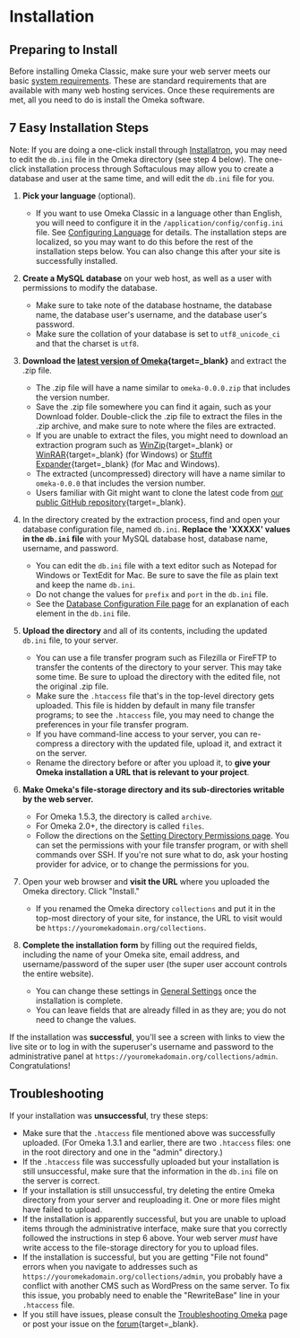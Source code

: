 # Installation

## Preparing to Install
Before installing Omeka Classic, make sure your web server meets our basic [system requirements](System_Requirements.md). These are standard requirements that are available with many web hosting services. Once these requirements are met, all you need to do is install the Omeka software.

7 Easy Installation Steps
-----------

Note: If you are doing a one-click install through [Installatron](../GettingStarted/Hosting_Suggestions.md), you may need to edit the `db.ini` file in the Omeka directory (see step 4 below). The one-click installation process through Softaculous may allow you to create a database and user at the same time, and will edit the `db.ini` file for you.

1. **Pick your language** (optional).
	- If you want to use Omeka Classic in a language other than English, you will need to configure it in the `/application/config/config.ini` file. See [Configuring Language](Configuring_Language.md) for details. The installation steps are localized, so you may want to do this before the rest of the installation steps below. You can also change this after your site is successfully installed.

1. **Create a MySQL database** on your web host, as well as a user with permissions to modify the database.

    - Make sure to take note of the database hostname, the database name, the database user's username, and the database user's password.
    - Make sure the collation of your database is set to `utf8_unicode_ci` and that the charset is `utf8`.

1. **Download the [latest version of Omeka](https://omeka.org/classic/download/){target=_blank}** and extract the .zip file.

    - The .zip file will have a name similar to `omeka-0.0.0.zip` that includes the version number.
    - Save the .zip file somewhere you can find it again, such as your Download folder. Double-click the .zip file to extract the files in the .zip archive, and make sure to note where the files are extracted.
    -   If you are unable to extract the files, you might need to download an extraction program such as [WinZip](https://www.winzip.com/){target=_blank} or [WinRAR](https://www.win-rar.com/){target=_blank} (for Windows) or [Stuffit Expander](https://stuffit.com/){target=_blank} (for Mac and Windows).
    -   The extracted (uncompressed) directory will have a name similar to `omeka-0.0.0` that includes the version number.
    -   Users familiar with Git might want to clone the latest code from [our public GitHub repository](http://github.com/omeka/Omeka){target=_blank}.

1. In the directory created by the extraction process, find and open your database configuration file, named `db.ini`. **Replace the 'XXXXX' values in the `db.ini` file** with your MySQL database host, database name, username, and password.

    -   You can edit the `db.ini` file with a text editor such as Notepad for Windows or TextEdit for Mac. Be sure to save the file as plain text and keep the name `db.ini`.
    -   Do not change the values for `prefix` and `port` in the `db.ini` file.
    -   See the [Database Configuration File page](../Technical/DatabaseConfigurationFile.md) for an explanation of each element in the `db.ini` file.

1.  **Upload the directory** and all of its contents, including the updated `db.ini` file, to your server.

    -   You can use a file transfer program such as Filezilla or FireFTP to transfer the contents of the directory to your server. This may take some time. Be sure to upload the directory with the edited file, not the original .zip file. 
    -   Make sure the `.htaccess` file that's in the top-level directory gets uploaded. This file is hidden by default in many file transfer programs; to see the `.htaccess` file, you may need to change the preferences in your file transfer program.
    -   If you have command-line access to your server, you can re-compress a directory with the updated file, upload it, and extract it on the server.
    -   Rename the directory before or after you upload it, to **give your Omeka installation a URL that is relevant to your project**.

1.  **Make Omeka's file-storage directory and its sub-directories writable by the web server.** 
	- For Omeka 1.5.3, the directory is called `archive`. 
	- For Omeka 2.0+, the directory is called `files`. 
	- Follow the directions on the [Setting Directory Permissions page](Setting_Directory_Permissions.md). You can set the permissions with your file transfer program, or with shell commands over SSH. If you're not sure what to do, ask your hosting provider for advice, or to change the permissions for you.

1.  Open your web browser and **visit the URL** where you uploaded the Omeka directory. Click "Install."

    -   If you renamed the Omeka directory `collections` and put it in the top-most directory of your site, for instance, the URL to visit would be `https://youromekadomain.org/collections`.

1.  **Complete the installation form** by filling out the required fields, including the name of your Omeka site, email address, and username/password of the super user (the super user account controls the entire website).

    -   You can change these settings in [General Settings](../Admin/Settings/General_Settings.md) once the installation is complete.
    -   You can leave fields that are already filled in as they are; you do not need to change the values.

If the installation was **successful**, you'll see a screen with links to view the live site or to log in with the superuser's username and password to the administrative panel at `https://youromekadomain.org/collections/admin`. Congratulations!

## Troubleshooting

If your installation was **unsuccessful**, try these steps:

-   Make sure that the `.htaccess` file mentioned above was successfully uploaded. (For Omeka 1.3.1 and earlier, there are two `.htaccess` files: one in the root directory and one in the "admin" directory.)
-   If the `.htaccess` file was successfully uploaded but your installation is still unsuccessful, make sure that the information in the `db.ini` file on the server is correct.
-   If your installation is still unsuccessful, try deleting the entire Omeka directory from your server and reuploading it. One or more files might have failed to upload.
-   If the installation is apparently successful, but you are unable to upload items through the administrative interface, make sure that you correctly followed the instructions in step 6 above. Your web server *must* have write access to the file-storage directory for you to upload files.
-   If the installation is successful, but you are getting "File not found" errors when you navigate to addresses such as `https://youromekadomain.org/collections/admin`, you probably have a conflict with another CMS such as WordPress on the same server. To fix this issue, you probably need to enable the "RewriteBase" line in your `.htaccess` file.
-   If you still have issues, please consult the [Troubleshooting Omeka](../Troubleshooting/Troubleshooting_Omeka.md) page or post your issue on the [forum](https://forum.omeka.org/c/omeka-classic/7){target=_blank}.
